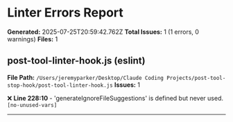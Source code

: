 # Linter Errors Report

**Generated:** 2025-07-25T20:59:42.762Z
**Total Issues:** 1 (1 errors, 0 warnings)
**Files:** 1

## post-tool-linter-hook.js (eslint)

**File Path:** `/Users/jeremyparker/Desktop/Claude Coding Projects/post-tool-stop-hook/post-tool-linter-hook.js`
**Issues:** 1

❌ **Line 228:10** - 'generateIgnoreFileSuggestions' is defined but never used. `[no-unused-vars]`

---


